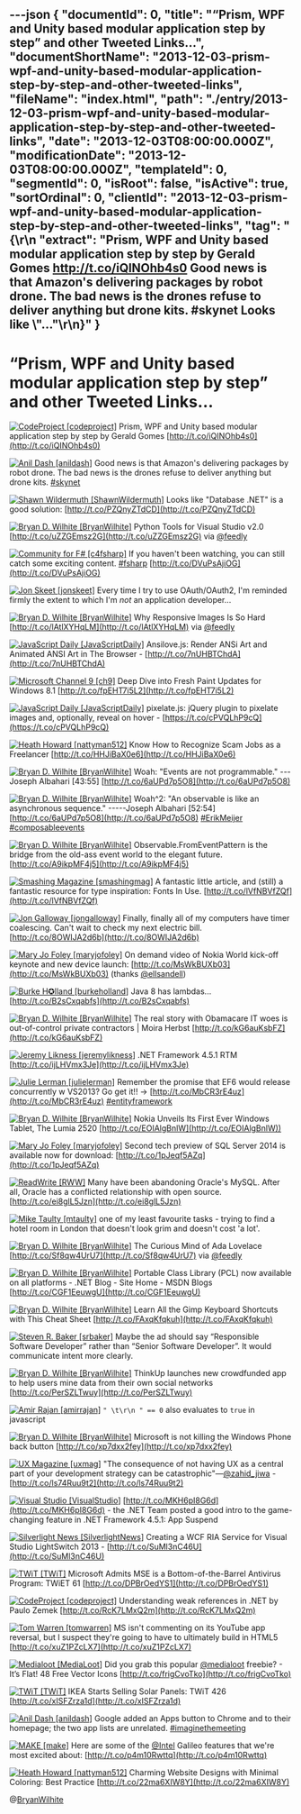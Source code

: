 ---json
{
  "documentId": 0,
  "title": "“Prism, WPF and Unity based modular application step by step” and other Tweeted Links…",
  "documentShortName": "2013-12-03-prism-wpf-and-unity-based-modular-application-step-by-step-and-other-tweeted-links",
  "fileName": "index.html",
  "path": "./entry/2013-12-03-prism-wpf-and-unity-based-modular-application-step-by-step-and-other-tweeted-links",
  "date": "2013-12-03T08:00:00.000Z",
  "modificationDate": "2013-12-03T08:00:00.000Z",
  "templateId": 0,
  "segmentId": 0,
  "isRoot": false,
  "isActive": true,
  "sortOrdinal": 0,
  "clientId": "2013-12-03-prism-wpf-and-unity-based-modular-application-step-by-step-and-other-tweeted-links",
  "tag": "{\r\n  \"extract\": \"Prism, WPF and Unity based modular application step by step by Gerald Gomes <http://t.co/iQINOhb4s0>  Good news is that Amazon's delivering packages by robot drone. The bad news is the drones refuse to deliver anything but drone kits. #skynet  Looks like \\\"...\"\r\n}"
}
---

# “Prism, WPF and Unity based modular application step by step” and other Tweeted Links…

[<img alt="CodeProject [codeproject]" src="https://songhay.blob.core.windows.net/shared-social-twitter/codeproject.png">](http://t.co/4uZjbAWyZS "CodeProject [codeproject]") <span>Prism, WPF and Unity based modular application step by step by Gerald Gomes [http://t.co/iQINOhb4s0](http://t.co/iQINOhb4s0)</span>

[<img alt="Anil Dash [anildash]" src="https://songhay.blob.core.windows.net/shared-social-twitter/anildash.jpeg">](http://t.co/bYdUHcbbxR "Anil Dash [anildash]") <span>Good news is that Amazon's delivering packages by robot drone. The bad news is the drones refuse to deliver anything but drone kits. [#skynet](http://search.twitter.com/search?q=%23skynet)</span>

[<img alt="Shawn Wildermuth [ShawnWildermuth]" src="https://songhay.blob.core.windows.net/shared-social-twitter/ShawnWildermuth.jpeg">](http://t.co/hPv2Ab2BJm "Shawn Wildermuth [ShawnWildermuth]") <span>Looks like "Database .NET" is a good solution: [http://t.co/PZQnyZTdCD](http://t.co/PZQnyZTdCD)</span>

[<img alt="Bryan D. Wilhite [BryanWilhite]" src="https://songhay.blob.core.windows.net/shared-social-twitter/BryanWilhite.jpeg">](http://t.co/KevCQ5bvaW "Bryan D. Wilhite [BryanWilhite]") <span>Python Tools for Visual Studio v2.0 [http://t.co/uZZGEmsz2G](http://t.co/uZZGEmsz2G) via [@feedly](http://twitter.com/feedly)</span>

[<img alt="Community for F# [c4fsharp]" src="https://songhay.blob.core.windows.net/shared-social-twitter/c4fsharp.png">](http://t.co/eFL2jBrP9G "Community for F# [c4fsharp]") <span>If you haven't been watching, you can still catch some exciting content. [#fsharp](http://search.twitter.com/search?q=%23fsharp) [http://t.co/DVuPsAjiOG](http://t.co/DVuPsAjiOG)</span>

[<img alt="Jon Skeet [jonskeet]" src="https://songhay.blob.core.windows.net/shared-social-twitter/jonskeet.jpg">](http://t.co/87hG0owFaP "Jon Skeet [jonskeet]") <span>Every time I try to use OAuth/OAuth2, I'm reminded firmly the extent to which I'm *not* an application developer...</span>

[<img alt="Bryan D. Wilhite [BryanWilhite]" src="https://songhay.blob.core.windows.net/shared-social-twitter/BryanWilhite.jpeg">](http://t.co/KevCQ5bvaW "Bryan D. Wilhite [BryanWilhite]") <span>Why Responsive Images Is So Hard [http://t.co/lAtlXYHqLM](http://t.co/lAtlXYHqLM) via [@feedly](http://twitter.com/feedly)</span>

[<img alt="JavaScript Daily [JavaScriptDaily]" src="https://songhay.blob.core.windows.net/shared-social-twitter/JavaScriptDaily.png">](http://t.co/QqtQM7TKC4 "JavaScript Daily [JavaScriptDaily]") <span>Ansilove.js: Render ANSi Art and Animated ANSI Art in The Browser - [http://t.co/7nUHBTChdA](http://t.co/7nUHBTChdA)</span>

[<img alt="Microsoft Channel 9 [ch9]" src="https://songhay.blob.core.windows.net/shared-social-twitter/ch9.png">](http://t.co/azjEhFytrz "Microsoft Channel 9 [ch9]") <span>Deep Dive into Fresh Paint Updates for Windows 8.1 [http://t.co/fpEHT7i5L2](http://t.co/fpEHT7i5L2)</span>

[<img alt="JavaScript Daily [JavaScriptDaily]" src="https://songhay.blob.core.windows.net/shared-social-twitter/JavaScriptDaily.png">](http://t.co/QqtQM7TKC4 "JavaScript Daily [JavaScriptDaily]") <span>pixelate.js: jQuery plugin to pixelate images and, optionally, reveal on hover - [https://t.co/cPVQLhP9cQ](https://t.co/cPVQLhP9cQ)</span>

[<img alt="Heath Howard [nattyman512]" src="https://songhay.blob.core.windows.net/shared-social-twitter/nattyman512.jpg">](http://t.co/UnovmrcbAZ "Heath Howard [nattyman512]") <span>Know How to Recognize Scam Jobs as a Freelancer [http://t.co/HHJiBaX0e6](http://t.co/HHJiBaX0e6)</span>

[<img alt="Bryan D. Wilhite [BryanWilhite]" src="https://songhay.blob.core.windows.net/shared-social-twitter/BryanWilhite.jpeg">](http://t.co/KevCQ5bvaW "Bryan D. Wilhite [BryanWilhite]") <span>Woah: "Events are not programmable." ---Joseph Albahari [43:55] [http://t.co/6aUPd7p5O8](http://t.co/6aUPd7p5O8)</span>

[<img alt="Bryan D. Wilhite [BryanWilhite]" src="https://songhay.blob.core.windows.net/shared-social-twitter/BryanWilhite.jpeg">](http://t.co/KevCQ5bvaW "Bryan D. Wilhite [BryanWilhite]") <span>Woah^2: "An observable is like an asynchronous sequence." -----Joseph Albahari [52:54] [http://t.co/6aUPd7p5O8](http://t.co/6aUPd7p5O8) [#ErikMeijer](http://search.twitter.com/search?q=%23ErikMeijer) [#composableevents](http://search.twitter.com/search?q=%23composableevents)</span>

[<img alt="Bryan D. Wilhite [BryanWilhite]" src="https://songhay.blob.core.windows.net/shared-social-twitter/BryanWilhite.jpeg">](http://t.co/KevCQ5bvaW "Bryan D. Wilhite [BryanWilhite]") <span>Observable.FromEventPattern is the bridge from the old-ass event world to the elegant future. [http://t.co/A9ikpMF4j5](http://t.co/A9ikpMF4j5)</span>

[<img alt="Smashing Magazine [smashingmag]" src="https://songhay.blob.core.windows.net/shared-social-twitter/smashingmag.png">](http://t.co/GWd3gP4kCk "Smashing Magazine [smashingmag]") <span>A fantastic little article, and (still) a fantastic resource for type inspiration: Fonts In Use. [http://t.co/lVfNBVfZQf](http://t.co/lVfNBVfZQf)</span>

[<img alt="Jon Galloway [jongalloway]" src="https://songhay.blob.core.windows.net/shared-social-twitter/jongalloway.jpeg">](http://t.co/yxzvrKls5h "Jon Galloway [jongalloway]") <span>Finally, finally all of my computers have timer coalescing. Can't wait to check my next electric bill. [http://t.co/8OWIJA2d6b](http://t.co/8OWIJA2d6b)</span>

[<img alt="Mary Jo Foley [maryjofoley]" src="https://songhay.blob.core.windows.net/shared-social-twitter/maryjofoley.png">](http://t.co/qJf6Vbi9nq "Mary Jo Foley [maryjofoley]") <span>On demand video of Nokia World kick-off keynote and new device launch: [http://t.co/MsWkBUXb03](http://t.co/MsWkBUXb03) (thanks [@ellsandell](http://twitter.com/ellsandell))</span>

[<img alt="Burke H✪lland [burkeholland]" src="https://songhay.blob.core.windows.net/shared-social-twitter/burkeholland.jpeg">](http://t.co/csGcAbWUpx "Burke H✪lland [burkeholland]") <span>Java 8 has lambdas... [http://t.co/B2sCxqabfs](http://t.co/B2sCxqabfs)</span>

[<img alt="Bryan D. Wilhite [BryanWilhite]" src="https://songhay.blob.core.windows.net/shared-social-twitter/BryanWilhite.jpeg">](http://t.co/KevCQ5bvaW "Bryan D. Wilhite [BryanWilhite]") <span>The real story with Obamacare IT woes is out-of-control private contractors | Moira Herbst [http://t.co/kG6auKsbFZ](http://t.co/kG6auKsbFZ)</span>

[<img alt="Jeremy Likness [jeremylikness]" src="https://songhay.blob.core.windows.net/shared-social-twitter/jeremylikness.png">](http://t.co/tv3balGz2r "Jeremy Likness [jeremylikness]") <span>.NET Framework 4.5.1 RTM [http://t.co/ijLHVmx3Je](http://t.co/ijLHVmx3Je)</span>

[<img alt="Julie Lerman [julielerman]" src="https://songhay.blob.core.windows.net/shared-social-twitter/julielerman.jpeg">](http://t.co/XnjXlnehzl "Julie Lerman [julielerman]") <span>Remember the promise that EF6 would release concurrently w VS2013? Go get it!! -> [http://t.co/MbCR3rE4uz](http://t.co/MbCR3rE4uz) [#entityframework](http://search.twitter.com/search?q=%23entityframework)</span>

[<img alt="Bryan D. Wilhite [BryanWilhite]" src="https://songhay.blob.core.windows.net/shared-social-twitter/BryanWilhite.jpeg">](http://t.co/KevCQ5bvaW "Bryan D. Wilhite [BryanWilhite]") <span>Nokia Unveils Its First Ever Windows Tablet, The Lumia 2520 [http://t.co/EOIAlgBnlW](http://t.co/EOIAlgBnlW))</span>

[<img alt="Mary Jo Foley [maryjofoley]" src="https://songhay.blob.core.windows.net/shared-social-twitter/maryjofoley.png">](http://t.co/qJf6Vbi9nq "Mary Jo Foley [maryjofoley]") <span>Second tech preview of SQL Server 2014 is available now for download: [http://t.co/1pJeqf5AZq](http://t.co/1pJeqf5AZq)</span>

[<img alt="ReadWrite [RWW]" src="https://songhay.blob.core.windows.net/shared-social-twitter/RWW.jpeg">](http://t.co/pi102Lb7UV "ReadWrite [RWW]") <span>Many have been abandoning Oracle's MySQL. After all, Oracle has a conflicted relationship with open source. [http://t.co/ei8glL5Jzn](http://t.co/ei8glL5Jzn)</span>

[<img alt="Mike Taulty [mtaulty]" src="https://songhay.blob.core.windows.net/shared-social-twitter/mtaulty.png">](http://t.co/iVomBMJ51E "Mike Taulty [mtaulty]") <span>one of my least favourite tasks - trying to find a hotel room in London that doesn't look grim and doesn't cost 'a lot'.</span>

[<img alt="Bryan D. Wilhite [BryanWilhite]" src="https://songhay.blob.core.windows.net/shared-social-twitter/BryanWilhite.jpeg">](http://t.co/KevCQ5bvaW "Bryan D. Wilhite [BryanWilhite]") <span>The Curious Mind of Ada Lovelace [http://t.co/Sf8qw4UrU7](http://t.co/Sf8qw4UrU7) via [@feedly](http://twitter.com/feedly)</span>

[<img alt="Bryan D. Wilhite [BryanWilhite]" src="https://songhay.blob.core.windows.net/shared-social-twitter/BryanWilhite.jpeg">](http://t.co/KevCQ5bvaW "Bryan D. Wilhite [BryanWilhite]") <span>Portable Class Library (PCL) now available on all platforms - .NET Blog - Site Home - MSDN Blogs [http://t.co/CGF1EeuwgU](http://t.co/CGF1EeuwgU)</span>

[<img alt="Bryan D. Wilhite [BryanWilhite]" src="https://songhay.blob.core.windows.net/shared-social-twitter/BryanWilhite.jpeg">](http://t.co/KevCQ5bvaW "Bryan D. Wilhite [BryanWilhite]") <span>Learn All the Gimp Keyboard Shortcuts with This Cheat Sheet [http://t.co/FAxqKfqkuh](http://t.co/FAxqKfqkuh)</span>

[<img alt="Steven R. Baker [srbaker]" src="https://songhay.blob.core.windows.net/shared-social-twitter/srbaker.jpeg">](http://t.co/1cfzvEWw5L "Steven R. Baker [srbaker]") <span>Maybe the ad should say “Responsible Software Developer” rather than “Senior Software Developer”. It would communicate intent more clearly.</span>

[<img alt="Bryan D. Wilhite [BryanWilhite]" src="https://songhay.blob.core.windows.net/shared-social-twitter/BryanWilhite.jpeg">](http://t.co/KevCQ5bvaW "Bryan D. Wilhite [BryanWilhite]") <span>ThinkUp launches new crowdfunded app to help users mine data from their own social networks [http://t.co/PerSZLTwuy](http://t.co/PerSZLTwuy)</span>

[<img alt="Amir Rajan [amirrajan]" src="https://songhay.blob.core.windows.net/shared-social-twitter/amirrajan.jpeg">](http://t.co/niqjPo2MEw "Amir Rajan [amirrajan]") <span>`" \t\r\n " == 0` also evaluates to `true` in javascript</span>

[<img alt="Bryan D. Wilhite [BryanWilhite]" src="https://songhay.blob.core.windows.net/shared-social-twitter/BryanWilhite.jpeg">](http://t.co/KevCQ5bvaW "Bryan D. Wilhite [BryanWilhite]") <span>Microsoft is not killing the Windows Phone back button [http://t.co/xp7dxx2fey](http://t.co/xp7dxx2fey)</span>

[<img alt="UX Magazine [uxmag]" src="https://songhay.blob.core.windows.net/shared-social-twitter/uxmag.png">](http://t.co/YnAF5lOu1u "UX Magazine [uxmag]") <span>"The consequence of not having UX as a central part of your development strategy can be catastrophic"—[@zahid_jiwa](http://twitter.com/zahid_jiwa) - [http://t.co/ls74Ruu9t2](http://t.co/ls74Ruu9t2)</span>

[<img alt="Visual Studio [VisualStudio]" src="https://songhay.blob.core.windows.net/shared-social-twitter/VisualStudio.png">](http://t.co/OqnL9IGcUY "Visual Studio [VisualStudio]") <span>[http://t.co/MKH6pI8G6d](http://t.co/MKH6pI8G6d) - the .NET Team posted a good intro to the game-changing feature in .NET Framework 4.5.1: App Suspend</span>

[<img alt="Silverlight News [SilverlightNews]" src="https://songhay.blob.core.windows.net/shared-social-twitter/SilverlightNews.png">](http://t.co/SBfvxCZmw1 "Silverlight News [SilverlightNews]") <span>Creating a WCF RIA Service for Visual Studio LightSwitch 2013 - [http://t.co/SuMl3nC46U](http://t.co/SuMl3nC46U)</span>

[<img alt="TWiT [TWiT]" src="https://songhay.blob.core.windows.net/shared-social-twitter/TWiT.png">](http://t.co/TRi6EThTtU "TWiT [TWiT]") <span>Microsoft Admits MSE is a Bottom-of-the-Barrel Antivirus Program: TWiET 61 [http://t.co/DPBrOedYS1](http://t.co/DPBrOedYS1)</span>

[<img alt="CodeProject [codeproject]" src="https://songhay.blob.core.windows.net/shared-social-twitter/codeproject.png">](http://t.co/4uZjbAWyZS "CodeProject [codeproject]") <span>Understanding weak references in .NET by Paulo Zemek [http://t.co/RcK7LMxQ2m](http://t.co/RcK7LMxQ2m)</span>

[<img alt="Tom Warren [tomwarren]" src="https://songhay.blob.core.windows.net/shared-social-twitter/tomwarren.jpeg">](http://t.co/fx0aQDqYw5 "Tom Warren [tomwarren]") <span>MS isn't commenting on its YouTube app reversal, but I suspect they're going to have to ultimately build in HTML5 [http://t.co/xuZ1PZcLX7](http://t.co/xuZ1PZcLX7)</span>

[<img alt="Medialoot [MediaLoot]" src="https://songhay.blob.core.windows.net/shared-social-twitter/MediaLoot.png">](http://t.co/7OxBze0B8M "Medialoot [MediaLoot]") <span>Did you grab this popular [@medialoot](http://twitter.com/medialoot) freebie? - It’s Flat! 48 Free Vector Icons [http://t.co/frigCvoTko](http://t.co/frigCvoTko)</span>

[<img alt="TWiT [TWiT]" src="https://songhay.blob.core.windows.net/shared-social-twitter/TWiT.png">](http://t.co/TRi6EThTtU "TWiT [TWiT]") <span>IKEA Starts Selling Solar Panels: TWiT 426 [http://t.co/xISFZrza1d](http://t.co/xISFZrza1d)</span>

[<img alt="Anil Dash [anildash]" src="https://songhay.blob.core.windows.net/shared-social-twitter/anildash.jpeg">](http://t.co/bYdUHcbbxR "Anil Dash [anildash]") <span>Google added an Apps button to Chrome and to their homepage; the two app lists are unrelated. [#imaginethemeeting](http://search.twitter.com/search?q=%23imaginethemeeting)</span>

[<img alt="MAKE [make]" src="https://songhay.blob.core.windows.net/shared-social-twitter/make.png">](http://t.co/XBHU0l5Asx "MAKE [make]") <span>Here are some of the [@Intel](http://twitter.com/Intel) Galileo features that we're most excited about: [http://t.co/p4m10Rwttq](http://t.co/p4m10Rwttq)</span>

[<img alt="Heath Howard [nattyman512]" src="https://songhay.blob.core.windows.net/shared-social-twitter/nattyman512.jpg">](http://t.co/UnovmrcbAZ "Heath Howard [nattyman512]") <span>Charming Website Designs with Minimal Coloring: Best Practice [http://t.co/22ma6XIW8Y](http://t.co/22ma6XIW8Y)</span>

@[BryanWilhite](https://twitter.com/BryanWilhite)
